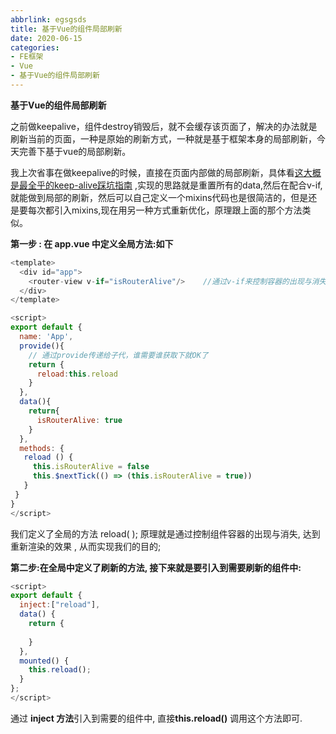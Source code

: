 ```yaml
---
abbrlink: egsgsds
title: 基于Vue的组件局部刷新
date: 2020-06-15
categories: 
- FE框架 
- Vue
- 基于Vue的组件局部刷新
---
```


<strong class='old-blog'>基于Vue的组件局部刷新</strong>


之前做keepalive，组件destroy销毁后，就不会缓存该页面了，解决的办法就是刷新当前的页面，一种是原始的刷新方式，一种就是基于框架本身的局部刷新，今天完善下基于vue的局部刷新。



我上次省事在做keepalive的时候，直接在页面内部做的局部刷新，具体看[这大概是最全乎的keep-alive踩坑指南](https://juejin.im/post/6844904178926485511#heading-7) ,实现的思路就是重置所有的data,然后在配合v-if,就能做到局部的刷新，然后可以自己定义一个mixins代码也是很简洁的，但是还是要每次都引入mixins,现在用另一种方式重新优化，原理跟上面的那个方法类似。



**第一步 : 在 app.vue 中定义全局方法:如下**



```javascript
<template>
  <div id="app">
    <router-view v-if="isRouterAlive"/>    //通过v-if来控制容器的出现与消失
  </div>
</template>

<script>
export default {
  name: 'App',
  provide(){
    // 通过provide传递给子代，谁需要谁获取下就OK了
    return {
      reload:this.reload
    }
  },
  data(){
    return{
      isRouterAlive: true
    }
  },
  methods: {
   reload () {
     this.isRouterAlive = false
     this.$nextTick(() => (this.isRouterAlive = true))
   }   
 }
}
</script>
```

我们定义了全局的方法 reload( ); 原理就是通过控制组件容器的出现与消失, 达到重新渲染的效果 , 从而实现我们的目的;



**第二步:在全局中定义了刷新的方法, 接下来就是要引入到需要刷新的组件中:**



```javascript
<script>
export default {
  inject:["reload"],
  data() {
    return {
      
    }
  },
  mounted() {
    this.reload();
  }
};
</script>
```



通过 **inject 方法**引入到需要的组件中, 直接**this.reload()** 调用这个方法即可.

